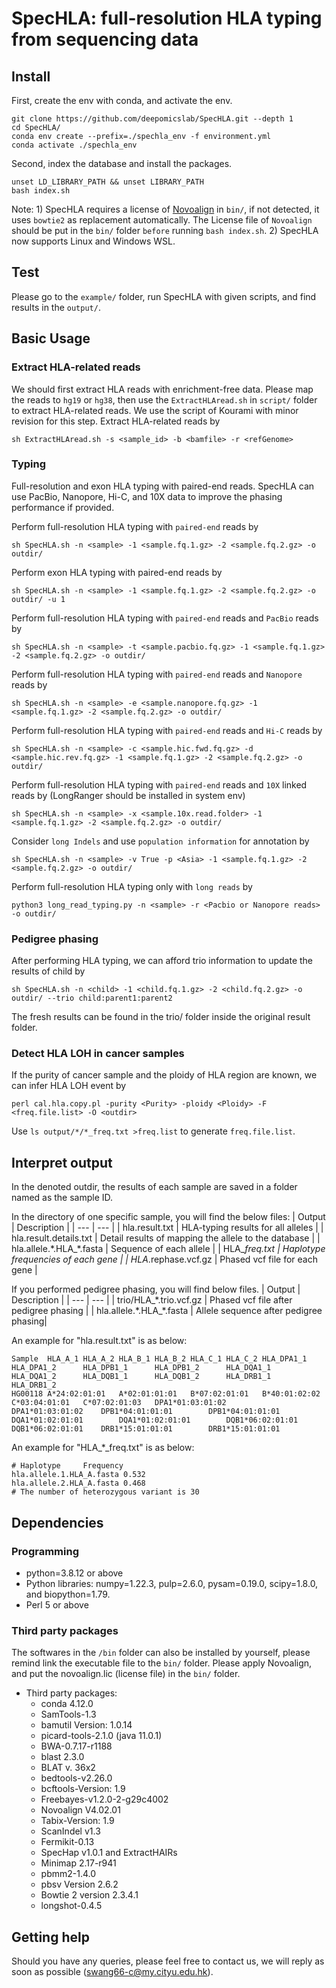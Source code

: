 # SpecHLA: full-resolution HLA typing from sequencing data

## Install  
First, create the env with conda, and activate the env.
```
git clone https://github.com/deepomicslab/SpecHLA.git --depth 1
cd SpecHLA/
conda env create --prefix=./spechla_env -f environment.yml
conda activate ./spechla_env
```
Second, index the database and install the packages.
```
unset LD_LIBRARY_PATH && unset LIBRARY_PATH 
bash index.sh
```
Note: 1) SpecHLA requires a license of [Novoalign](https://www.novocraft.com/buy-now/) in `bin/`, if not detected, it uses `bowtie2` as replacement automatically. 
The License file of `Novoalign` should be put in the `bin/` folder `before` running `bash index.sh`. 2) SpecHLA now supports Linux and Windows WSL.

## Test
Please go to the `example/` folder, run SpecHLA with given scripts, and find results in the `output/`.

## Basic Usage  
### Extract HLA-related reads
We should first extract HLA reads with enrichment-free data. Please map the reads to `hg19` or `hg38`, then use the `ExtractHLAread.sh` in `script/` folder to extract HLA-related reads. We use the script of Kourami with minor revision for this step. 
Extract HLA-related reads by
```
sh ExtractHLAread.sh -s <sample_id> -b <bamfile> -r <refGenome>
```

### Typing 
Full-resolution and exon HLA typing with paired-end reads. SpecHLA can use PacBio, Nanopore, Hi-C, and 10X data to improve the phasing performance if provided. 

Perform full-resolution HLA typing with `paired-end` reads by
```
sh SpecHLA.sh -n <sample> -1 <sample.fq.1.gz> -2 <sample.fq.2.gz> -o outdir/
```
Perform exon HLA typing with paired-end reads by
```
sh SpecHLA.sh -n <sample> -1 <sample.fq.1.gz> -2 <sample.fq.2.gz> -o outdir/ -u 1
```
Perform full-resolution HLA typing with `paired-end` reads and `PacBio` reads by
```
sh SpecHLA.sh -n <sample> -t <sample.pacbio.fq.gz> -1 <sample.fq.1.gz> -2 <sample.fq.2.gz> -o outdir/ 
```
Perform full-resolution HLA typing with `paired-end` reads and `Nanopore` reads by
```
sh SpecHLA.sh -n <sample> -e <sample.nanopore.fq.gz> -1 <sample.fq.1.gz> -2 <sample.fq.2.gz> -o outdir/ 
```
Perform full-resolution HLA typing with `paired-end` reads and `Hi-C` reads by
```
sh SpecHLA.sh -n <sample> -c <sample.hic.fwd.fq.gz> -d <sample.hic.rev.fq.gz> -1 <sample.fq.1.gz> -2 <sample.fq.2.gz> -o outdir/ 
```
Perform full-resolution HLA typing with `paired-end` reads and `10X` linked reads by (LongRanger should be installed in system env)
```
sh SpecHLA.sh -n <sample> -x <sample.10x.read.folder> -1 <sample.fq.1.gz> -2 <sample.fq.2.gz> -o outdir/ 
```
Consider `long Indels` and use `population information` for annotation by
```
sh SpecHLA.sh -n <sample> -v True -p <Asia> -1 <sample.fq.1.gz> -2 <sample.fq.2.gz> -o outdir/ 
```
Perform full-resolution HLA typing only with `long reads` by 
```
python3 long_read_typing.py -n <sample> -r <Pacbio or Nanopore reads> -o outdir/ 
```

### Pedigree phasing
After performing HLA typing, we can afford trio information to update the results of child by
```
sh SpecHLA.sh -n <child> -1 <child.fq.1.gz> -2 <child.fq.2.gz> -o outdir/ --trio child:parent1:parent2
```
The fresh results can be found in the trio/ folder inside the original result folder.

### Detect HLA LOH in cancer samples
If the purity of cancer sample and the ploidy of HLA region are known, we can infer HLA LOH event by
```
perl cal.hla.copy.pl -purity <Purity> -ploidy <Ploidy> -F <freq.file.list> -O <outdir>
```
Use `ls output/*/*_freq.txt >freq.list` to generate `freq.file.list`.

## Interpret output
In the denoted outdir, the results of each sample are saved in a folder named as the sample ID.  

In the directory of one specific sample, you will find the below files:
| Output | Description |
| --- | --- |
| hla.result.txt | HLA-typing results for all alleles |
| hla.result.details.txt | Detail results of mapping the allele to the database |
| hla.allele.\*.HLA_\*.fasta | Sequence of each allele |
| HLA_*_freq.txt | Haplotype frequencies of each gene |
| HLA_*.rephase.vcf.gz | Phased vcf file for each gene |

If you performed pedigree phasing, you will find below files.
| Output | Description |
| --- | --- |
| trio/HLA_*.trio.vcf.gz | Phased vcf file after pedigree phasing |
| hla.allele.\*.HLA_\*.fasta | Allele sequence after pedigree phasing|

An example for "hla.result.txt" is as below:
```
Sample  HLA_A_1 HLA_A_2 HLA_B_1 HLA_B_2 HLA_C_1 HLA_C_2 HLA_DPA1_1      HLA_DPA1_2      HLA_DPB1_1      HLA_DPB1_2      HLA_DQA1_1    HLA_DQA1_2      HLA_DQB1_1      HLA_DQB1_2      HLA_DRB1_1      HLA_DRB1_2
HG00118 A*24:02:01:01   A*02:01:01:01   B*07:02:01:01   B*40:01:02:02   C*03:04:01:01   C*07:02:01:03   DPA1*01:03:01:02        DPA1*01:03:01:02    DPB1*04:01:01:01        DPB1*04:01:01:01        DQA1*01:02:01:01        DQA1*01:02:01:01        DQB1*06:02:01:01        DQB1*06:02:01:01    DRB1*15:01:01:01        DRB1*15:01:01:01
```
An example for "HLA_*_freq.txt" is as below:
```
# Haplotype     Frequency
hla.allele.1.HLA_A.fasta 0.532
hla.allele.2.HLA_A.fasta 0.468
# The number of heterozygous variant is 30
```


## Dependencies 
### Programming 
* python=3.8.12 or above  
* Python libraries: numpy=1.22.3, pulp=2.6.0, pysam=0.19.0, scipy=1.8.0, and biopython=1.79. 
* Perl 5 or above

### Third party packages
The softwares in the `/bin` folder can also be installed by yourself, please remind link the executable file to the `bin/` folder.
Please apply Novoalign, and put the novoalign.lic (license file) in the `bin/` folder.

* Third party packages:
    * conda 4.12.0 
    * SamTools-1.3
    * bamutil Version: 1.0.14
    * picard-tools-2.1.0 (java 11.0.1)
    * BWA-0.7.17-r1188
    * blast 2.3.0
    * BLAT v. 36x2
    * bedtools-v2.26.0
    * bcftools-Version: 1.9
    * Freebayes-v1.2.0-2-g29c4002
    * Novoalign V4.02.01
    * Tabix-Version: 1.9
    * ScanIndel v1.3
    * Fermikit-0.13
    * SpecHap v1.0.1 and ExtractHAIRs
    * Minimap 2.17-r941
    * pbmm2-1.4.0
    * pbsv Version 2.6.2
    * Bowtie 2 version 2.3.4.1
    * longshot-0.4.5

## Getting help
Should you have any queries, please feel free to contact us, we will reply as soon as possible (swang66-c@my.cityu.edu.hk).
